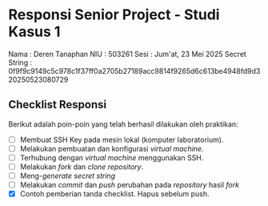# Responsi Senior Project - Studi Kasus 1

Nama : Deren Tanaphan 
NIU : 503261
Sesi : Jum'at, 23 Mei 2025
Secret String : 0f9f9c9149c5c978c1f37ff0a2705b27189acc9814f9265d6c613be4948fd9d320250523080729

## Checklist Responsi

Berikut adalah poin-poin yang telah berhasil dilakukan oleh praktikan:

- [ ] Membuat SSH Key pada mesin lokal (komputer laboratorium).
- [ ] Melakukan pembuatan dan konfigurasi _virtual machine_.
- [ ] Terhubung dengan _virtual machine_ menggunakan SSH.
- [ ] Melakukan _fork_ dan _clone_ _repository_.
- [ ] Meng-_generate_ _secret string_
- [ ] Melakukan _commit_ dan _push_ perubahan pada _repository_ hasil _fork_
- [x] Contoh pemberian tanda checklist. Hapus sebelum push.
